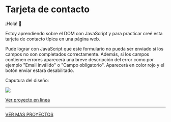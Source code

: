 # Tarjeta de contacto

¡Hola! :wave: 

Estoy aprendiendo sobre el DOM con JavaScript y para practicar creé esta tarjeta de contacto típica en una página web.

Pude lograr con JavaScript que este formulario no pueda ser enviado si los campos no son completados correctamente. Además, si los campos contienen errores aparecerá una breve descripción del error como por ejemplo "Email inválido" o "Campo obligatorio". Aparecerá en color rojo y el botón enviar estará desabilitado.

Caputura del diseño:

<img src="https://github.com/lautaronahuelc/calculadora/blob/master/captura-resultado-final.png"/>

[Ver proyecto en línea](https://violet-contact-card.netlify.app/)

***

[VER MÁS PROYECTOS](https://github.com/lautaronahuelc?tab=repositories)
